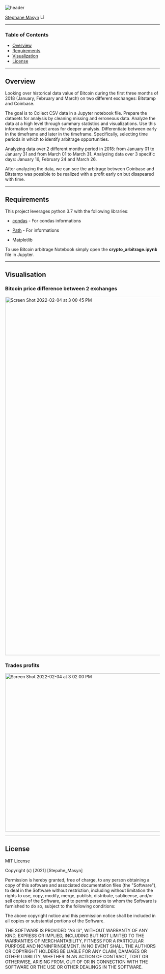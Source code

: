 ![header](https://capsule-render.vercel.app/api?type=waving&color=gradient&width=1000&height=200&section=header&text=Bitcoin%20Arbitrage%20&fontSize=30&fontColor=black)

<!-- header is made with: https://github.com/kyechan99/capsule-render -->

[Stephane Masyn](https://www.linkedin.com/in/stephane-masyn-35b16817a/) [<img src="https://cdn2.auth0.com/docs/media/connections/linkedin.png" alt="LinkedIn -  Stephane Masyn" width=15/>](https://www.linkedin.com/in/stephane-masyn-35b16817a/)
                                 

---

### Table of Contents

* [Overview](#overview)
* [Requirements](#requirements)
* [Visualization](#visualization)
* [License](#license)  

---

## Overview

Looking over historical data value of Bitcoin during the first three months of 2018 (January, February and March) on two different exchanges: Bitstamp and Coinbase. 


The goal is to Collect CSV data in a Jupyter notebook file.
Prepare the datasets for analysis by cleaning missing and erroneous data.
Analyze the data at a high level through summary statistics and visualizations.
Use this information to select areas for deeper analysis.
Differentiate between early in the timeframe and later in the timeframe.
Specifically, selecting time periods in which to identify arbitrage opportunities.

Analyzing data over 2 different monthy period in 2018: from January 01 to January 31 and from March 01 to March 31.
Analyzing data over 3 specific days: January 16, February 24 and March 26. 

After analyzing the data, we can see the arbitrage between Coinbase and Bitstamp was possible to be realized with a profit early on but disapeared with time.  

---

## Requirements

This project leverages python 3.7 with the following libraries:

* [condas](https://docs.conda.io/en/latest/) - For condas informations

* [Path](https://docs.python.org/3/library/pathlib.html) - For informations

* Matplotlib

To use Bitcoin arbitrage Notebook simply open the **crypto_arbitrage.ipynb** file in Jupyter.

---
## Visualisation
### Bitcoin price difference between 2 exchanges
<img width="1165" alt="Screen Shot 2022-02-04 at 3 00 45 PM" src="https://user-images.githubusercontent.com/89653430/152595754-737266b1-ee83-4898-9746-8f5911be23b1.png">

### Trades profits 
<img width="514" alt="Screen Shot 2022-02-04 at 3 02 00 PM" src="https://user-images.githubusercontent.com/89653430/152595850-7a6dd93d-e6c1-48ba-991e-e5551b0b9e47.png">



---


## License

MIT License

Copyright (c) [2021] [Stepahe_Masyn]

Permission is hereby granted, free of charge, to any person obtaining a copy
of this software and associated documentation files (the "Software"), to deal
in the Software without restriction, including without limitation the rights
to use, copy, modify, merge, publish, distribute, sublicense, and/or sell
copies of the Software, and to permit persons to whom the Software is
furnished to do so, subject to the following conditions:

The above copyright notice and this permission notice shall be included in all
copies or substantial portions of the Software.

THE SOFTWARE IS PROVIDED "AS IS", WITHOUT WARRANTY OF ANY KIND, EXPRESS OR
IMPLIED, INCLUDING BUT NOT LIMITED TO THE WARRANTIES OF MERCHANTABILITY,
FITNESS FOR A PARTICULAR PURPOSE AND NONINFRINGEMENT. IN NO EVENT SHALL THE
AUTHORS OR COPYRIGHT HOLDERS BE LIABLE FOR ANY CLAIM, DAMAGES OR OTHER
LIABILITY, WHETHER IN AN ACTION OF CONTRACT, TORT OR OTHERWISE, ARISING FROM,
OUT OF OR IN CONNECTION WITH THE SOFTWARE OR THE USE OR OTHER DEALINGS IN THE
SOFTWARE.
